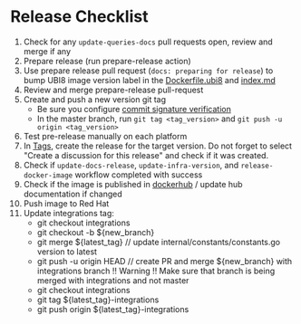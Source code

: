 # Release Checklist

1. Check for any `update-queries-docs` pull requests open, review and merge if any
2. Prepare release (run prepare-release action)
3. Use prepare release pull request (`docs: preparing for release`) to bump UBI8 image version label in the [Dockerfile.ubi8](https://github.com/Checkmarx/kics/blob/master/docker/Dockerfile.ubi8) and [index.md](https://github.com/Checkmarx/kics/blob/master/docs/index.md)
4. Review and merge prepare-release pull-request
5. Create and push a new version git tag
    - Be sure you configure [commit signature verification](https://docs.github.com/en/authentication/managing-commit-signature-verification/about-commit-signature-verification)
    - In the master branch, run `git tag <tag_version>` and `git push -u origin <tag_version>`
6. Test pre-release manually on each platform
7. In [Tags](https://github.com/Checkmarx/kics/tags), create the release for the target version. Do not forget to select "Create a discussion for this release" and check if it was created.
8. Check if `update-docs-release`, `update-infra-version`, and `release-docker-image` workflow completed with success
9. Check if the image is published in [dockerhub](https://hub.docker.com/r/checkmarx/kics) / update hub documentation if changed
10. Push image to Red Hat
11. Update integrations tag:
    - git checkout integrations
    - git checkout -b ${new_branch}
    - git merge ${latest_tag} // update internal/constants/constants.go version to latest
    - git push -u origin HEAD // create PR and merge ${new_branch} with integrations branch !! Warning !! Make sure that branch is being merged with integrations and not master
    - git checkout integrations
    - git tag ${latest_tag}-integrations
    - git push origin ${latest_tag}-integrations
